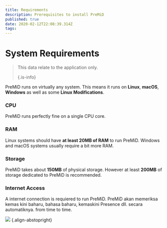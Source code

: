 ```yaml
---
title: Requirements
description: Prerequisites to install PreMiD
published: true
date: 2020-02-12T22:08:39.314Z
tags:
---
```


# System Requirements

> This data relate to the application only. 
> 
> {.is-info}

PreMiD runs on virtually any system. This means it runs on **Linux**, **macOS**, **Windows** as well as some **Linux Modifications**.

### CPU
PreMiD runs perfectly fine on a single CPU core.

### RAM
Linux systems should have **at least 20MB of RAM** to run PreMiD. Windows and macOS systems usually require a bit more RAM.

### Storage
PreMiD takes about **150MB** of physical storage. However at least **200MB** of storage dedicated to PreMiD is recommended.

### Internet Access
A internet connection is requiered to run PreMiD. PreMiD akan memeriksa kemas kini baharu, bahasa baharu, kemaskini Presence dll. secara automatiknya. from time to time.

![](https://a.icons8.com/ViUXyjOj/f4tFww/svg.svg) {.align-abstopright}